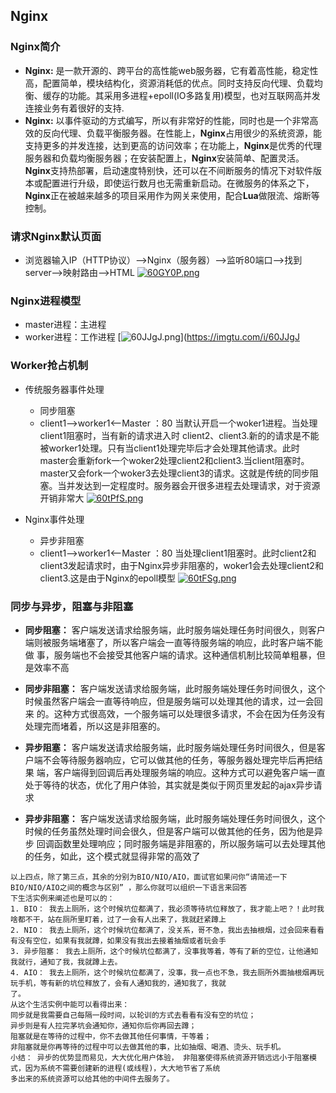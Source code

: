

## Nginx

### Nginx简介

- **Nginx:** 是一款开源的、跨平台的高性能web服务器，它有着高性能，稳定性高，配置简单，模块结构化，资源消耗低的优点。同时支持反向代理、负载均衡、缓存的功能。其采用多进程+epoll(IO多路复用)模型，也对互联网高并发连接业务有着很好的支持.
- **Nginx:** 以事件驱动的方式编写，所以有非常好的性能，同时也是一个非常高效的反向代理、负载平衡服务器。在性能上，**Nginx**占用很少的系统资源，能支持更多的并发连接，达到更高的访问效率；在功能上，**Nginx**是优秀的代理服务器和负载均衡服务器；在安装配置上，**Nginx**安装简单、配置灵活。**Nginx**支持热部署，启动速度特别快，还可以在不间断服务的情况下对软件版本或配置进行升级，即使运行数月也无需重新启动。在微服务的体系之下，**Nginx**正在被越来越多的项目采用作为网关来使用，配合**Lua**做限流、熔断等控制。

### 请求Nginx默认页面

- 浏览器输入IP（HTTP协议）——>Nginx（服务器）——>监听80端口——>找到server——>映射路由——>HTML
[![60GY0P.png](https://s3.ax1x.com/2021/03/14/60GY0P.png)](https://imgtu.com/i/60GY0P)

### Nginx进程模型

- master进程：主进程
- worker进程：工作进程
[![60JJgJ.png](https://s3.ax1x.com/2021/03/14/60JJgJ.png)](https://imgtu.com/i/60JJgJ

### Worker抢占机制
- 传统服务器事件处理
    - 同步阻塞 
    - client1——>worker1<——Master  ：80 当默认开启一个woker1进程。当处理client1阻塞时，当有新的请求进入时 client2、client3.新的的请求是不能被worker1处理。只有当client1处理完毕后才会处理其他请求。此时master会重新fork一个woker2处理client2和client3.当client阻塞时。master又会fork一个woker3去处理client3的请求。这就是传统的同步阻塞。当并发达到一定程度时。服务器会开很多进程去处理请求，对于资源开销非常大
[![60tPfS.png](https://s3.ax1x.com/2021/03/14/60tPfS.png)](https://imgtu.com/i/60tPfS)

- Nginx事件处理
    - 异步非阻塞 
    - client1——>worker1<——Master  ：80   当处理client1阻塞时。此时client2和client3发起请求时，由于Nginx异步非阻塞的，woker1会去处理client2和client3.这是由于Nginx的epoll模型
[![60tFSg.png](https://s3.ax1x.com/2021/03/14/60tFSg.png)](https://imgtu.com/i/60tFSg)

### 同步与异步，阻塞与非阻塞

- **同步阻塞：** 客户端发送请求给服务端，此时服务端处理任务时间很久，则客户端则被服务端堵塞了，所以客户端会一直等待服务端的响应，此时客户端不能做
事，服务端也不会接受其他客户端的请求。这种通信机制比较简单粗暴，但是效率不高

- **同步非阻塞：** 客户端发送请求给服务端，此时服务端处理任务时间很久，这个时候虽然客户端会一直等待响应，但是服务端可以处理其他的请求，过一会回来
的。这种方式很高效，一个服务端可以处理很多请求，不会在因为任务没有处理完而堵着，所以这是非阻塞的。

- **异步阻塞：** 客户端发送请求给服务端，此时服务端处理任务时间很久，但是客户端不会等待服务器响应，它可以做其他的任务，等服务器处理完毕后再把结果
端，客户端得到回调后再处理服务端的响应。这种方式可以避免客户端一直处于等待的状态，优化了用户体验，其实就是类似于网页里发起的ajax异步请求

- **异步非阻塞：** 客户端发送请求给服务端，此时服务端处理任务时间很久，这个时候的任务虽然处理时间会很久，但是客户端可以做其他的任务，因为他是异步
回调函数里处理响应；同时服务端是非阻塞的，所以服务端可以去处理其他的任务，如此，这个模式就显得非常的高效了

```
以上四点，除了第三点，其余的分别为BIO/NIO/AIO，面试官如果问你“请简述一下BIO/NIO/AIO之间的概念与区别” ，那么你就可以组织一下语言来回答
下生活实例来阐述也是可以的：
1. BIO： 我去上厕所，这个时候坑位都满了，我必须等待坑位释放了，我才能上吧？！此时我啥都不干，站在厕所里盯着，过了一会有人出来了，我就赶紧蹲上
2. NIO： 我去上厕所，这个时候坑位都满了，没关系，哥不急，我出去抽根烟，过会回来看看有没有空位，如果有我就蹲，如果没有我出去接着抽烟或者玩会手
3. 异步阻塞： 我去上厕所，这个时候坑位都满了，没事我等着，等有了新的空位，让他通知我就行，通知了我，我就蹲上去。
4. AIO： 我去上厕所，这个时候坑位都满了，没事，我一点也不急，我去厕所外面抽根烟再玩玩手机，等有新的坑位释放了，会有人通知我的，通知我了，我就
了。
从这个生活实例中能可以看得出来：
同步就是我需要自己每隔一段时间，以轮训的方式去看看有没有空的坑位；
异步则是有人拉完茅坑会通知你，通知你后你再回去蹲；
阻塞就是在等待的过程中，你不去做其他任何事情，干等着；
非阻塞就是你再等待的过程中可以去做其他的事，比如抽烟、喝酒、烫头、玩手机。
小结： 异步的优势显而易见，大大优化用户体验， 非阻塞使得系统资源开销远远小于阻塞模式，因为系统不需要创建新的进程(或线程)，大大地节省了系统
多出来的系统资源可以给其他的中间件去服务了。
```

